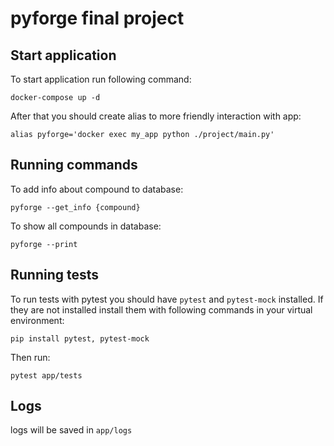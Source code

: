 # pyforge final project

## Start application

To start application run following command:
```
docker-compose up -d
```

After that you should create alias to more friendly interaction with app:
```
alias pyforge='docker exec my_app python ./project/main.py'
```

## Running commands

To add info about compound to database:
```
pyforge --get_info {compound}
```

To show all compounds in database:
```
pyforge --print
```


## Running tests 
To run tests with pytest you should have `pytest` and `pytest-mock` installed.
If they are not installed install them with following commands in your virtual environment:
```
pip install pytest, pytest-mock
```

Then run:
```
pytest app/tests
```


## Logs
logs will be saved in `app/logs`
